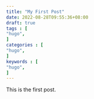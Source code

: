 ```yaml
---
title: "My First Post"
date: 2022-08-28T09:55:36+08:00
draft: true
tags : [
"hugo",
]
categories : [
"hugo",
]
keywords : [
"hugo",
]
---
```


This is the first post.
